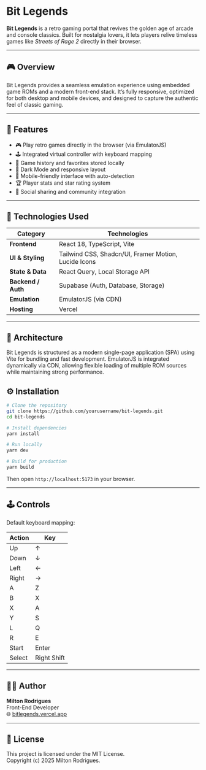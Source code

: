 # Bit Legends

**Bit Legends** is a retro gaming portal that revives the golden age of arcade and console classics. Built for nostalgia lovers, it lets players relive timeless games like _Streets of Rage 2_ directly in their browser.

---

## 🎮 Overview

Bit Legends provides a seamless emulation experience using embedded game ROMs and a modern front-end stack. It’s fully responsive, optimized for both desktop and mobile devices, and designed to capture the authentic feel of classic gaming.

---

## 🚀 Features

- 🎮 Play retro games directly in the browser (via EmulatorJS)
- 🕹️ Integrated virtual controller with keyboard mapping
- 🧠 Game history and favorites stored locally
- 🌙 Dark Mode and responsive layout
- 📱 Mobile-friendly interface with auto-detection
- 🏆 Player stats and star rating system
- 🔗 Social sharing and community integration

---

## 🧩 Technologies Used

| Category           | Technologies                                         |
| ------------------ | ---------------------------------------------------- |
| **Frontend**       | React 18, TypeScript, Vite                           |
| **UI & Styling**   | Tailwind CSS, Shadcn/UI, Framer Motion, Lucide Icons |
| **State & Data**   | React Query, Local Storage API                       |
| **Backend / Auth** | Supabase (Auth, Database, Storage)                   |
| **Emulation**      | EmulatorJS (via CDN)                                 |
| **Hosting**        | Vercel                                               |

---

## 🧠 Architecture

Bit Legends is structured as a modern single-page application (SPA) using Vite for bundling and fast development. EmulatorJS is integrated dynamically via CDN, allowing flexible loading of multiple ROM sources while maintaining strong performance.

## ⚙️ Installation

```bash
# Clone the repository
git clone https://github.com/yourusername/bit-legends.git
cd bit-legends

# Install dependencies
yarn install

# Run locally
yarn dev

# Build for production
yarn build
```

Then open `http://localhost:5173` in your browser.

---

## 🕹️ Controls

Default keyboard mapping:

| Action | Key         |
| ------ | ----------- |
| Up     | ↑           |
| Down   | ↓           |
| Left   | ←           |
| Right  | →           |
| A      | Z           |
| B      | X           |
| X      | A           |
| Y      | S           |
| L      | Q           |
| R      | E           |
| Start  | Enter       |
| Select | Right Shift |

---

## 🧑‍💻 Author

**Milton Rodrigues**  
Front-End Developer  
🌐 [bitlegends.vercel.app](https://bitlegends.vercel.app)

---

## 📜 License

This project is licensed under the MIT License.  
Copyright (c) 2025 Milton Rodrigues.
